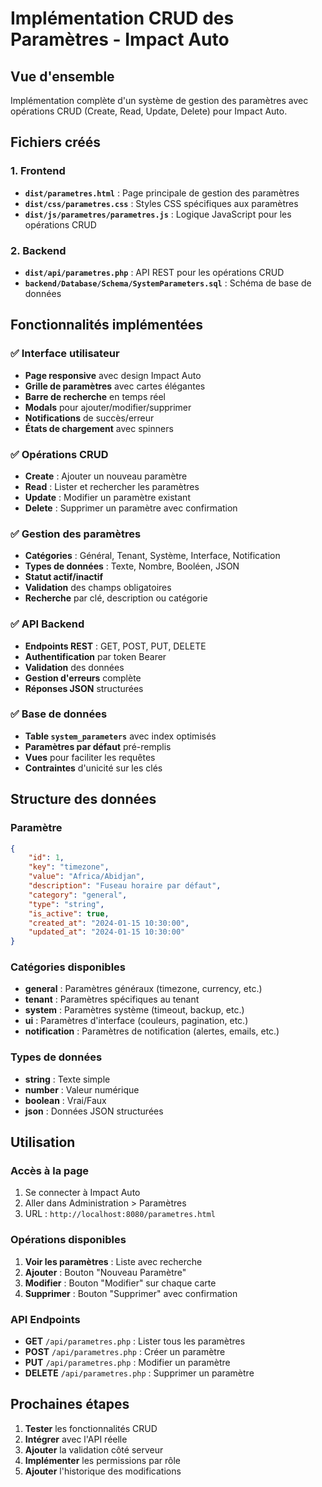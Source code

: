 # Implémentation CRUD des Paramètres - Impact Auto

## Vue d'ensemble
Implémentation complète d'un système de gestion des paramètres avec opérations CRUD (Create, Read, Update, Delete) pour Impact Auto.

## Fichiers créés

### 1. Frontend
- **`dist/parametres.html`** : Page principale de gestion des paramètres
- **`dist/css/parametres.css`** : Styles CSS spécifiques aux paramètres
- **`dist/js/parametres/parametres.js`** : Logique JavaScript pour les opérations CRUD

### 2. Backend
- **`dist/api/parametres.php`** : API REST pour les opérations CRUD
- **`backend/Database/Schema/SystemParameters.sql`** : Schéma de base de données

## Fonctionnalités implémentées

### ✅ Interface utilisateur
- **Page responsive** avec design Impact Auto
- **Grille de paramètres** avec cartes élégantes
- **Barre de recherche** en temps réel
- **Modals** pour ajouter/modifier/supprimer
- **Notifications** de succès/erreur
- **États de chargement** avec spinners

### ✅ Opérations CRUD
- **Create** : Ajouter un nouveau paramètre
- **Read** : Lister et rechercher les paramètres
- **Update** : Modifier un paramètre existant
- **Delete** : Supprimer un paramètre avec confirmation

### ✅ Gestion des paramètres
- **Catégories** : Général, Tenant, Système, Interface, Notification
- **Types de données** : Texte, Nombre, Booléen, JSON
- **Statut actif/inactif**
- **Validation** des champs obligatoires
- **Recherche** par clé, description ou catégorie

### ✅ API Backend
- **Endpoints REST** : GET, POST, PUT, DELETE
- **Authentification** par token Bearer
- **Validation** des données
- **Gestion d'erreurs** complète
- **Réponses JSON** structurées

### ✅ Base de données
- **Table `system_parameters`** avec index optimisés
- **Paramètres par défaut** pré-remplis
- **Vues** pour faciliter les requêtes
- **Contraintes** d'unicité sur les clés

## Structure des données

### Paramètre
```json
{
    "id": 1,
    "key": "timezone",
    "value": "Africa/Abidjan",
    "description": "Fuseau horaire par défaut",
    "category": "general",
    "type": "string",
    "is_active": true,
    "created_at": "2024-01-15 10:30:00",
    "updated_at": "2024-01-15 10:30:00"
}
```

### Catégories disponibles
- **general** : Paramètres généraux (timezone, currency, etc.)
- **tenant** : Paramètres spécifiques au tenant
- **system** : Paramètres système (timeout, backup, etc.)
- **ui** : Paramètres d'interface (couleurs, pagination, etc.)
- **notification** : Paramètres de notification (alertes, emails, etc.)

### Types de données
- **string** : Texte simple
- **number** : Valeur numérique
- **boolean** : Vrai/Faux
- **json** : Données JSON structurées

## Utilisation

### Accès à la page
1. Se connecter à Impact Auto
2. Aller dans Administration > Paramètres
3. URL : `http://localhost:8080/parametres.html`

### Opérations disponibles
1. **Voir les paramètres** : Liste avec recherche
2. **Ajouter** : Bouton "Nouveau Paramètre"
3. **Modifier** : Bouton "Modifier" sur chaque carte
4. **Supprimer** : Bouton "Supprimer" avec confirmation

### API Endpoints
- **GET** `/api/parametres.php` : Lister tous les paramètres
- **POST** `/api/parametres.php` : Créer un paramètre
- **PUT** `/api/parametres.php` : Modifier un paramètre
- **DELETE** `/api/parametres.php` : Supprimer un paramètre

## Prochaines étapes
1. **Tester** les fonctionnalités CRUD
2. **Intégrer** avec l'API réelle
3. **Ajouter** la validation côté serveur
4. **Implémenter** les permissions par rôle
5. **Ajouter** l'historique des modifications
